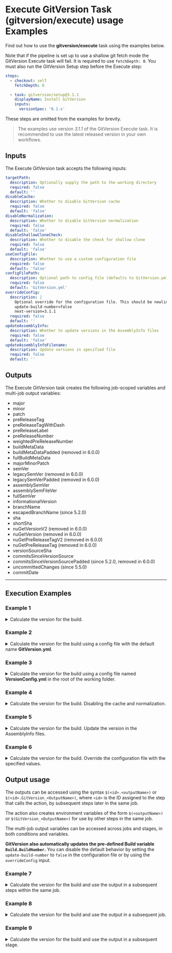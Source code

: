 # Execute GitVersion Task (gitversion/execute) usage Examples

Find out how to use the **gitversion/execute** task using the examples below.

Note that if the pipeline is set up to use a shallow git fetch mode the GitVersion Execute task will fail. It is required to use `fetchDepth: 0`.
You must also run the GitVersion Setup step before the Execute step:

```yaml
steps:
  - checkout: self
    fetchDepth: 0

  - task: gitversion/setup@3.1.1
    displayName: Install GitVersion
    inputs:
      versionSpec: '6.1.x'
```

These steps are omitted from the examples for brevity.

> The examples use version _3.1.1_ of the GitVersion Execute task.  It is recommended to use the latest released version in your own workflows.

## Inputs

The Execute GitVersion task accepts the following inputs:

```yaml
targetPath:
  description: Optionally supply the path to the working directory
  required: false
  default: ''
disableCache:
  description: Whether to disable GitVersion cache
  required: false
  default: 'false'
disableNormalization:
  description: Whether to disable GitVersion normalization
  required: false
  default: 'false'
disableShallowCloneCheck:
  description: Whether to disable the check for shallow clone
  required: false
  default: 'false'
useConfigFile:
  description: Whether to use a custom configuration file
  required: false
  default: 'false'
configFilePath:
  description: Optional path to config file (defaults to GitVersion.yml)
  required: false
  default: 'GitVersion.yml'
overrideConfig:
  description: |
    Optional override for the configuration file. This should be newline-separated key-value pairs, e.g.:
    update-build-number=false
    next-version=3.1.1
  required: false
  default: ''
updateAssemblyInfo:
  description: Whether to update versions in the AssemblyInfo files
  required: false
  default: 'false'
updateAssemblyInfoFilename:
  description: Update versions in specified file
  required: false
  default: ''
```

## Outputs

The Execute GitVersion task creates the following job-scoped variables and multi-job output variables:

- major
- minor
- patch
- preReleaseTag
- preReleaseTagWithDash
- preReleaseLabel
- preReleaseNumber
- weightedPreReleaseNumber
- buildMetaData
- buildMetaDataPadded (removed in 6.0.0)
- fullBuildMetaData
- majorMinorPatch
- semVer
- legacySemVer (removed in 6.0.0)
- legacySemVerPadded (removed in 6.0.0)
- assemblySemVer
- assemblySemFileVer
- fullSemVer
- informationalVersion
- branchName
- escapedBranchName (since 5.2.0)
- sha
- shortSha
- nuGetVersionV2 (removed in 6.0.0)
- nuGetVersion (removed in 6.0.0)
- nuGetPreReleaseTagV2 (removed in 6.0.0)
- nuGetPreReleaseTag (removed in 6.0.0)
- versionSourceSha
- commitsSinceVersionSource
- commitsSinceVersionSourcePadded (since 5.2.0, removed in 6.0.0)
- uncommittedChanges (since 5.5.0)
- commitDate

---

## Execution Examples

### Example 1

<details>
  <summary>Calculate the version for the build.</summary>

```yaml
steps:
  # gitversion/setup@3.1.1 task omitted for brevity.

  - task: gitversion/execute@3.1.1
    displayName: Determine Version
```

</details>

### Example 2

<details>
  <summary>Calculate the version for the build using a config file with the default name <b>GitVersion.yml</b>.</summary>

```yaml
steps:
  # gitversion/setup@3.1.1 task omitted for brevity.

  - task: gitversion/execute@3.1.1
    displayName: Determine Version
    inputs:
      useConfigFile: true

```

Example contents of **GitVersion.yml**:

```yaml
mode: Mainline
branches:
  master:
    regex: ^latest$
  pull-request:
    tag: pr
```

</details>

### Example 3

<details>
  <summary>Calculate the version for the build using a config file named <b>VersionConfig.yml</b> in the root of the working folder.</summary>

```yaml
steps:
  # gitversion/setup@3.1.1 task omitted for brevity.

  - task: gitversion/execute@3.1.1
    displayName: Determine Version
    inputs:
      useConfigFile: true
      configFilePath: 'VersionConfig.yml'
```

</details>

### Example 4

<details>
  <summary>Calculate the version for the build. Disabling the cache and normalization.</summary>

```yaml
steps:
  # gitversion/setup@3.1.1 task omitted for brevity.

  - task: gitversion/execute@3.1.1
    displayName: Determine Version
    inputs:
      disableCache: true
      disableNormalization: true
```

</details>

### Example 5

<details>
  <summary>Calculate the version for the build. Update the version in the AssemblyInfo files.</summary>

```yaml
steps:
  # gitversion/setup@3.1.1 task omitted for brevity.

  - task: gitversion/execute@3.1.1
    displayName: Determine Version
    inputs:
      updateAssemblyInfo: true
```

</details>

### Example 6

<details>
  <summary>Calculate the version for the build. Override the configuration file with the specified values.</summary>

```yaml
steps:
  # gitversion/setup@3.1.1 task omitted for brevity.

  - task: gitversion/execute@3.1.1
    displayName: Determine Version
    inputs:
      overrideConfig: |
        update-build-number=false
        next-version=3.1.1
```

</details>

## Output usage

The outputs can be accessed using the syntax `$(<id>.<outputName>)` or `$(<id>.GitVersion_<OutputName>)`,
where `<id>` is the ID assigned to the step that calls the action, by subsequent steps later in the same job.

The action also creates environment variables of the form `$(<outputName>)` or `$(GitVersion_<OutputName>)` for use by other steps in the same job.

The multi-job output variables can be accessed across jobs and stages, in both conditions and variables.

**GitVersion also automatically updates the pre-defined Build variable `Build.BuildNumber`.**
You can disable the default behavior by setting the `update-build-number` to `false` in the configuration file or by using the `overrideConfig` input.

### Example 7

<details>
  <summary>Calculate the version for the build and use the output in a subsequent steps within the same job.</summary>

```yaml
jobs:
  - job: GitVersion_v6_same_job
    displayName: GitVersion v6 (same job)
    pool:
      vmImage: ubuntu-latest
    steps:
      - checkout: self
        fetchDepth: 0

      - task: gitversion/setup@3.1.1
        displayName: Install GitVersion
        inputs:
          versionSpec: '6.1.x'

      - task: gitversion/execute@3.1.1
        displayName: Determine Version
        name: version_step # step id used as reference for output values
        inputs:
          overrideConfig: |
            update-build-number=false

      - pwsh: |
          echo "FullSemVer (fullSemVer)            : $(fullSemVer)"
        displayName: Display GitVersion variables (without prefix)

      - pwsh: |
          echo "FullSemVer (GitVersion_FullSemVer) : $(GitVersion_FullSemVer)"
        displayName: Display GitVersion variables (with prefix)

      - pwsh: |
          echo "FullSemVer (version_step.fullSemVer)            : $(version_step.fullSemVer)"
        displayName: Display GitVersion outputs (step output without prefix)

      - pwsh: |
          echo "FullSemVer (version_step.GitVersion_FullSemVer) : $(version_step.GitVersion_FullSemVer)"
        displayName: Display GitVersion outputs (step output with prefix)

      - pwsh: |
          echo "FullSemVer (env:myvar_fullSemVer) : $env:myvar_fullSemVer"
        displayName: Display mapped local env (pwsh - outputs without prefix)
        env:
          myvar_fullSemVer: $(version_step.fullSemVer)

      - pwsh: |
          echo "FullSemVer (env:myvar_GitVersion_FullSemVer) : $env:myvar_GitVersion_FullSemVer"
        displayName: Display mapped local env (pwsh - outputs with prefix)
        env:
          myvar_GitVersion_FullSemVer: $(version_step.GitVersion_FullSemVer)

      - bash: |
          echo "FullSemVer (myvar_fullSemVer) : $myvar_fullSemVer"
        displayName: Display mapped local env (bash - outputs without prefix)
        env:
          myvar_fullSemVer: $(version_step.fullSemVer)

      - bash: |
          echo "FullSemVer (myvar_GitVersion_FullSemVer) : $myvar_GitVersion_FullSemVer"
        displayName: Display mapped local env (bash - outputs with prefix)
        env:
          myvar_GitVersion_FullSemVer: $(version_step.GitVersion_FullSemVer)
```

</details>

### Example 8

<details>
  <summary>Calculate the version for the build and use the output in a subsequent job.</summary>

```yaml
jobs:
  - job: GitVersion_v6_cross_job
    displayName: GitVersion v6 (cross job)
    pool:
      vmImage: ubuntu-latest
    steps:
      - checkout: self
        fetchDepth: 0

      - task: gitversion/setup@3.1.1
        displayName: Install GitVersion
        inputs:
          versionSpec: '6.1.x'

      - task: gitversion/execute@3.1.1
        displayName: Determine Version
        name: version_step # step id used as reference for output values
        inputs:
          overrideConfig: |
            update-build-number=false

  - job: GitVersion_v6_cross_job_consumer_without_prefix
    displayName: GitVersion v6 (cross job consumer) - without prefix
    dependsOn: GitVersion_v6_cross_job
    condition: and(succeeded(), eq(dependencies.GitVersion_v6_cross_job.outputs['version_step.branchName'], 'main')) # use in condition
    variables:
      myvar_fullSemVer: $[ dependencies.GitVersion_v6_cross_job.outputs['version_step.fullSemVer'] ]
    pool:
      vmImage: ubuntu-latest
    steps:
      - pwsh: |
          echo "FullSemVer (myvar_fullSemVer)          : $(myvar_fullSemVer)"
        displayName: Use mapped job variables (pwsh - outputs without prefix)

      - pwsh: |
          echo "FullSemVer (env:localvar_fullSemVer)   : $env:localvar_fullSemVer"
        displayName: Use mapped local env from job variables (pwsh - outputs without prefix)
        env:
          localvar_fullSemVer: $(myvar_fullSemVer)

      - bash: |
          echo "FullSemVer (myvar_fullSemVer)   : $(myvar_fullSemVer)"
        displayName: Use mapped job variables (bash - outputs without prefix)

      - bash: |
          echo "FullSemVer (localvar_fullSemVer)   : $localvar_fullSemVer"
        displayName: Use mapped local env from job variables (bash - outputs without prefix)
        env:
          localvar_fullSemVer: $(myvar_fullSemVer)

  - job: GitVersion_v6_cross_job_consumer_with_prefix
    displayName: GitVersion v6 (cross job consumer) - with prefix
    dependsOn: GitVersion_v6_cross_job
    condition: and(succeeded(), eq(dependencies.GitVersion_v6_cross_job.outputs['version_step.GitVersion_BranchName'], 'main')) # use in condition
    variables:
      myvar_GitVersion_FullSemVer: $[ dependencies.GitVersion_v6_cross_job.outputs['version_step.GitVersion_FullSemVer'] ]
    pool:
      vmImage: ubuntu-latest
    steps:
      - pwsh: |
          echo "FullSemVer (myvar_GitVersion_FullSemVer)          : $(myvar_GitVersion_FullSemVer)"
        displayName: Use mapped job variables (pwsh - outputs with prefix)

      - pwsh: |
          echo "FullSemVer (env:localvar_GitVersion_FullSemVer)   : $env:localvar_GitVersion_FullSemVer"
        displayName: Use mapped local env from job variables (pwsh - outputs with prefix)
        env:
          localvar_GitVersion_FullSemVer: $(myvar_GitVersion_FullSemVer)

      - bash: |
          echo "FullSemVer (myvar_GitVersion_FullSemVer)   : $(myvar_GitVersion_FullSemVer)"
        displayName: Use mapped job variables (bash - outputs with prefix)

      - bash: |
          echo "FullSemVer (localvar_GitVersion_FullSemVer)   : $localvar_GitVersion_FullSemVer"
        displayName: Use mapped local env from job variables (bash - outputs with prefix)
        env:
          localvar_GitVersion_FullSemVer: $(myvar_GitVersion_FullSemVer)
```

</details>

### Example 9

<details>
  <summary>Calculate the version for the build and use the output in a subsequent stage.</summary>

```yaml
stages:
  - stage: GitVersion_v6_cross_stage
    displayName: GitVersion v6 (cross stage)
    jobs:
      - job: GitVersion_v6_cross_stage_producer
        displayName: GitVersion v6 (cross stage producer)
        pool:
          vmImage: ubuntu-latest
        steps:
          - checkout: self
            fetchDepth: 0

          - task: gitversion/setup@3.1.1
            displayName: Install GitVersion
            inputs:
              versionSpec: '6.1.x'

          - task: gitversion/execute@3.1.1
            displayName: Determine Version
            name: version_step # step id used as reference for output values
            inputs:
              overrideConfig: |
                update-build-number=false
  - stage: GitVersion_v6_cross_stage_consumer_without_prefix
    displayName: GitVersion v6 (cross stage consumer) - without prefix
    dependsOn: GitVersion_v6_cross_stage
    condition: and(succeeded(), eq(dependencies.GitVersion_v6_cross_stage.outputs['GitVersion_v6_cross_stage_producer.version_step.branchName'], 'main')) # use in condition
    jobs:
      - job: GitVersion_v6_cross_stage_consumer_without_prefix
        displayName: GitVersion v6 (cross stage consumer) - without prefix
        variables:
          myvar_fullSemVer: $[ stageDependencies.GitVersion_v6_cross_stage.GitVersion_v6_cross_stage_producer.outputs['version_step.fullSemVer'] ]
        pool:
          vmImage: ubuntu-latest
        steps:
          - pwsh: |
              echo "FullSemVer (myvar_fullSemVer)          : $(myvar_fullSemVer)"
            displayName: Use mapped job variables (pwsh - outputs without prefix)

          - pwsh: |
              echo "FullSemVer (env:localvar_fullSemVer)   : $env:localvar_fullSemVer"
            displayName: Use mapped local env from job variables (pwsh - outputs without prefix)
            env:
              localvar_fullSemVer: $(myvar_fullSemVer)

          - bash: |
              echo "FullSemVer (myvar_fullSemVer)   : $(myvar_fullSemVer)"
            displayName: Use mapped job variables (bash - outputs without prefix)

          - bash: |
              echo "FullSemVer (localvar_fullSemVer)   : $localvar_fullSemVer"
            displayName: Use mapped local env from job variables (bash - outputs without prefix)
            env:
              localvar_fullSemVer: $(myvar_fullSemVer)
  - stage: GitVersion_v6_cross_stage_consumer_with_prefix
    displayName: GitVersion v6 (cross stage consumer) - with prefix
    dependsOn: GitVersion_v6_cross_stage
    condition: and(succeeded(), eq(dependencies.GitVersion_v6_cross_stage.outputs['GitVersion_v6_cross_stage_producer.version_step.GitVersion_BranchName'], 'main')) # use in condition
    jobs:
      - job: GitVersion_v6_cross_stage_consumer_with_prefix
        displayName: GitVersion v6 (cross stage consumer) - with prefix
        variables:
          myvar_GitVersion_FullSemVer: $[ stageDependencies.GitVersion_v6_cross_stage.GitVersion_v6_cross_stage_producer.outputs['version_step.GitVersion_FullSemVer'] ]
        pool:
          vmImage: ubuntu-latest
        steps:
          - pwsh: |
              echo "FullSemVer (myvar_GitVersion_FullSemVer)          : $(myvar_GitVersion_FullSemVer)"
            displayName: Use mapped job variables (pwsh - outputs with prefix)

          - pwsh: |
              echo "FullSemVer (env:localvar_GitVersion_FullSemVer)   : $env:localvar_GitVersion_FullSemVer"
            displayName: Use mapped local env from job variables (pwsh - outputs with prefix)
            env:
              localvar_GitVersion_FullSemVer: $(myvar_GitVersion_FullSemVer)

          - bash: |
              echo "FullSemVer (localvar_GitVersion_FullSemVer)   : $localvar_GitVersion_FullSemVer"
            displayName: Use mapped job variables (bash - outputs with prefix)

          - bash: |
              echo "FullSemVer (localvar_GitVersion_FullSemVer)   : $localvar_GitVersion_FullSemVer"
            displayName: Use mapped local env from job variables (bash - outputs with prefix)
            env:
              localvar_GitVersion_FullSemVer: $(myvar_GitVersion_FullSemVer)
```

</details>
